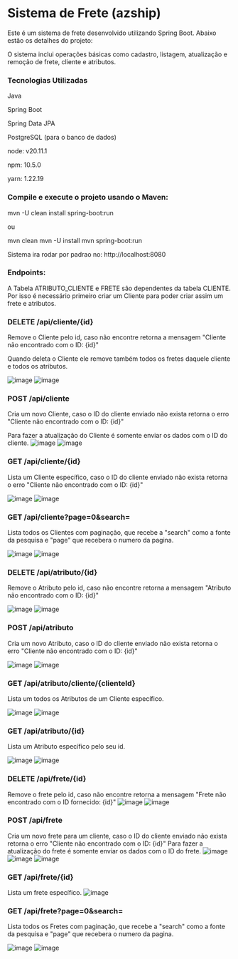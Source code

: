 

# Sistema de Frete (azship)

Este é um sistema de frete desenvolvido utilizando Spring Boot. Abaixo estão os detalhes do projeto:

O sistema inclui operações básicas como cadastro, listagem, atualização e remoção de frete, cliente e atributos.


### Tecnologias Utilizadas
Java

Spring Boot

Spring Data JPA

PostgreSQL (para o banco de dados)

node: v20.11.1 

npm: 10.5.0 

yarn: 1.22.19


### Compile e execute o projeto usando o Maven:
mvn -U clean install spring-boot:run

ou 

mvn clean 
mvn -U install
mvn spring-boot:run

Sistema ira rodar por padrao no: http://localhost:8080


### Endpoints:

A Tabela ATRIBUTO_CLIENTE e FRETE são dependentes da tabela CLIENTE. Por isso é necessário primeiro criar um Cliente para poder criar assim um frete e atributos.


### DELETE      /api/cliente/{id}
Remove o Cliente pelo id, caso não encontre retorna a mensagem "Cliente não encontrado com o ID: {id}"

Quando deleta o Cliente ele remove também todos os fretes daquele cliente e todos os atributos.

![image](https://github.com/Mariamacedo-prog/azship-test/assets/69858181/e20cd08f-4654-4dff-a2d7-17e5fbcdc56c)
![image](https://github.com/Mariamacedo-prog/azship-test/assets/69858181/ffe43fe1-2835-4be6-af39-99993e41ed4a)


### POST      /api/cliente
Cria um novo Cliente, caso o ID do cliente enviado não exista retorna o erro "Cliente não encontrado com o ID: {id}"

Para fazer a atualização do Cliente é somente enviar os dados com o ID do cliente.
![image](https://github.com/Mariamacedo-prog/azship-test/assets/69858181/9398ac3d-b34e-43cd-bc65-bf831f89cb79)
![image](https://github.com/Mariamacedo-prog/azship-test/assets/69858181/624a79b7-bde1-48db-aaed-3afb2a13a4aa)


### GET      /api/cliente/{id}
Lista um Cliente específico, caso o ID do cliente enviado não exista retorna o erro "Cliente não encontrado com o ID: {id}"

![image](https://github.com/Mariamacedo-prog/azship-test/assets/69858181/2978f8a6-36c4-42e6-8dc2-2fe740791781)
![image](https://github.com/Mariamacedo-prog/azship-test/assets/69858181/9744b288-7859-419a-906e-6ca1a27a4bf5)


### GET      /api/cliente?page=0&search=
Lista todos os Clientes com paginação, que recebe a "search" como a fonte da pesquisa e "page" que recebera o numero da pagina.

![image](https://github.com/Mariamacedo-prog/azship-test/assets/69858181/d293e92b-3fb1-4d01-9856-df3212364ffd)
![image](https://github.com/Mariamacedo-prog/azship-test/assets/69858181/b274890d-b53a-4ddf-bf65-bb0aa35cf0db)





### DELETE      /api/atributo/{id}
Remove o Atributo pelo id, caso não encontre retorna a mensagem "Atributo não encontrado com o ID: {id}"

![image](https://github.com/Mariamacedo-prog/azship-test/assets/69858181/8a1593b8-ace2-467c-927f-0b9211c1b724)
![image](https://github.com/Mariamacedo-prog/azship-test/assets/69858181/ed410a95-8957-4568-85a0-15187d61dd19)



### POST      /api/atributo
Cria um novo Atributo, caso o ID do cliente enviado não exista retorna o erro "Cliente não encontrado com o ID: {id}"

![image](https://github.com/Mariamacedo-prog/azship-test/assets/69858181/ca71599c-5ec8-4b7e-9d4f-4e2d23eda804)
![image](https://github.com/Mariamacedo-prog/azship-test/assets/69858181/e869e729-6f5c-4bfd-a7c5-0541d8e24bbd)


### GET      /api/atributo/cliente/{clienteId}
Lista um todos os Atributos de um Cliente específico.

![image](https://github.com/Mariamacedo-prog/azship-test/assets/69858181/b8f149c1-3cd2-426e-9bfd-41c7b931b015)
![image](https://github.com/Mariamacedo-prog/azship-test/assets/69858181/6ccac7ef-2093-4cf3-b1d0-8c52489abd16)


### GET      /api/atributo/{id}
Lista um Atributo específico pelo seu id.

![image](https://github.com/Mariamacedo-prog/azship-test/assets/69858181/2e24b56f-2611-417f-8b4b-3c9fdef71134)
![image](https://github.com/Mariamacedo-prog/azship-test/assets/69858181/5c21a022-aa1d-478d-b9dc-bc81231b8d5a)






### DELETE      /api/frete/{id}
Remove o frete pelo id, caso não encontre retorna a mensagem "Frete não encontrado com o ID fornecido: {id}"
![image](https://github.com/Mariamacedo-prog/azship-test/assets/69858181/b4ebcf28-fb1d-4a14-9a12-75bc789f2c52)
![image](https://github.com/Mariamacedo-prog/azship-test/assets/69858181/79d7b228-f1d5-4712-85d2-2a262c93876a)


### POST      /api/frete
Cria um novo frete para um cliente, caso o ID do cliente enviado não exista retorna o erro "Cliente não encontrado com o ID: {id}"
Para fazer a atualização do frete é somente enviar os dados com o ID do frete.
![image](https://github.com/Mariamacedo-prog/azship-test/assets/69858181/f39879df-7dab-40b6-8fd7-b16f1ad5ccdd)
![image](https://github.com/Mariamacedo-prog/azship-test/assets/69858181/e66ef191-8ca9-49a8-a361-bca4de2d1cd3)
![image](https://github.com/Mariamacedo-prog/azship-test/assets/69858181/a961e45c-f8a6-4bfa-8679-b774b29587ef)


### GET      /api/frete/{id}
Lista um frete específico.
![image](https://github.com/Mariamacedo-prog/azship-test/assets/69858181/de3f0bc6-4116-48b0-a583-492ab3c336f9)


### GET      /api/frete?page=0&search=
Lista todos os Fretes com paginação, que recebe a "search" como a fonte da pesquisa e "page" que recebera o numero da pagina.

![image](https://github.com/Mariamacedo-prog/azship-test/assets/69858181/aaf3e175-40c2-4319-8520-1b631cdfeebd)
![image](https://github.com/Mariamacedo-prog/azship-test/assets/69858181/5bb2c498-9470-4f54-a93c-7a5cb026cc55)
